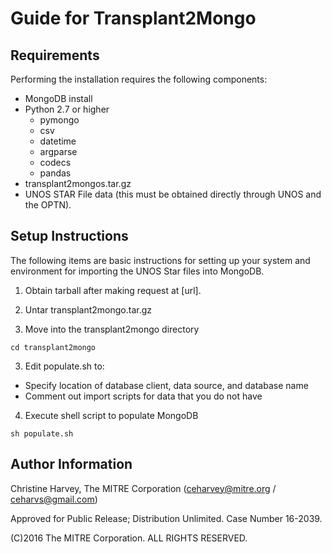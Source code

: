 # Guide for Transplant2Mongo

## Requirements
Performing the installation requires the following components:
* MongoDB install
* Python 2.7 or higher
	* pymongo
	* csv
	* datetime
	* argparse
    * codecs
    * pandas
* transplant2mongos.tar.gz
* UNOS STAR File data (this must be obtained directly through UNOS and the OPTN).

## Setup Instructions
The following items are basic instructions for setting up your system and environment for importing the UNOS Star files into MongoDB.

1. Obtain tarball after making request at [url].

2. Untar transplant2mongo.tar.gz

3. Move into the transplant2mongo directory
```
cd transplant2mongo
```

3. Edit populate.sh to:
  * Specify location of database client, data source, and database name
  * Comment out import scripts for data that you do not have

4. Execute shell script to populate MongoDB
```
sh populate.sh
```

## Author Information

Christine Harvey, The MITRE Corporation (ceharvey@mitre.org / ceharvs@gmail.com)

Approved for Public Release; Distribution Unlimited. Case Number 16-2039.

(C)2016 The MITRE Corporation. ALL RIGHTS RESERVED.
